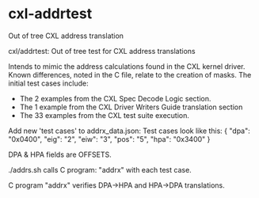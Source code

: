 # cxl-addrtest
Out of tree CXL address translation

cxl/addrtest: Out of tree test for CXL address translations

Intends to mimic the address calculations found in the CXL kernel
driver. Known differences, noted in the C file, relate to the
creation of masks.
The initial test cases include:
- The 2 examples from the CXL Spec Decode Logic section.
- The 1 example from the CXL Driver Writers Guide translation section
- The 33 examples from the CXL test suite execution.

Add new 'test cases' to addrx_data.json:
Test cases look like this:
{ "dpa": "0x0400", "eig": "2", "eiw": "3", "pos": "5", "hpa": "0x3400" }

DPA & HPA fields are OFFSETS.

./addrs.sh calls C program: "addrx" with each test case.

C program "addrx" verifies DPA->HPA and HPA->DPA translations.
